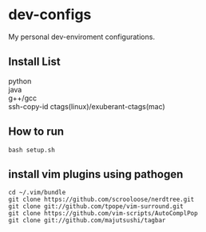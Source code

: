 # dev-configs
My personal dev-enviroment configurations.

## Install List
python   
java   
g++/gcc   
ssh-copy-id 
ctags(linux)/exuberant-ctags(mac)

## How to run
```
bash setup.sh
```
## install vim plugins using pathogen
```
cd ~/.vim/bundle
git clone https://github.com/scrooloose/nerdtree.git
git clone git://github.com/tpope/vim-surround.git 
git clone https://github.com/vim-scripts/AutoComplPop
git clone git://github.com/majutsushi/tagbar
```


